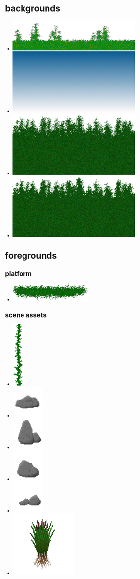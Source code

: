# backgrounds
* ![](background-grass_L.png)
* ![](background-sky_L.png)
* ![](background-tree1_L.png)
* ![](background-tree2_L.png)
# foregrounds
## platform
* ![](foreground-platform_L.png)
## scene assets
* ![](foreground-vine1_L.png)
* ![](foreground-rock1_L.png)
* ![](foreground-rock2_L.png)
* ![](foreground-rock3_L.png)
* ![](foreground-rock4_L.png)
* ![](foreground-cattail1_L.png)
